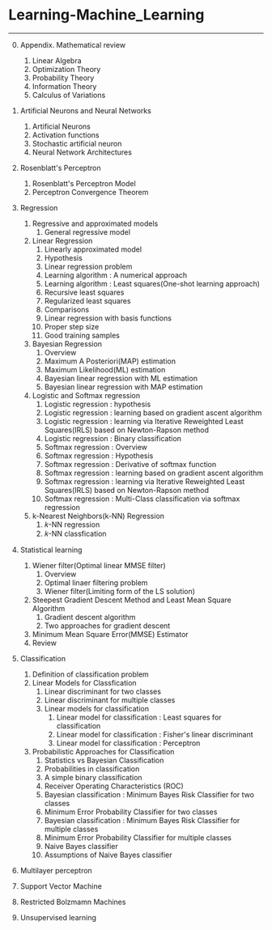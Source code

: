# Learning-Machine_Learning
---
0. Appendix. Mathematical review
    1. Linear Algebra
    2. Optimization Theory
    3. Probability Theory
    4. Information Theory
    5. Calculus of Variations
1. Artificial Neurons and Neural Networks
    1. Artificial Neurons
    2. Activation functions
    3. Stochastic artificial neuron
    4. Neural Network Architectures
2. Rosenblatt's Perceptron
    1. Rosenblatt's Perceptron Model
    2. Perceptron Convergence Theorem
3. Regression
    1. Regressive and approximated models
        1. General regressive model
    2. Linear Regression
        1. Linearly approximated model
        2. Hypothesis
        3. Linear regression problem
        4. Learning algorithm : A numerical approach
        5. Learning algorithm : Least squares(One-shot learning approach)
        6. Recursive least squares
        7. Regularized least squares
        8. Comparisons
        9. Linear regression with basis functions
        10. Proper step size
        11. Good training samples
    3. Bayesian Regression
        1. Overview
        2. Maximum A Posteriori(MAP) estimation
        3. Maximum Likelihood(ML) estimation
        4. Bayesian linear regression with ML estimation
        5. Bayesian linear regression with MAP estimation
    4. Logistic and Softmax regression
        1. Logistic regression : hypothesis
        2. Logistic regression : learning based on gradient ascent algorithm
        3. Logistic regression : learning via Iterative Reweighted Least Squares(IRLS) based on Newton-Rapson method
        4. Logistic regression : Binary classification
        5. Softmax regression : Overview
        6. Softmax regression : Hypothesis
        7. Softmax regression : Derivative of softmax function
        8. Softmax regression : learning based on gradient ascent algorithm
        9. Softmax regression : learning via Iterative Reweighted Least Squares(IRLS) based on Newton-Rapson method
        10. Softmax regression : Multi-Class classification via softmax regression
    5. k-Nearest Neighbors(k-NN) Regression
        1. 𝑘-NN regression
        2.  𝑘-NN classfication
4. Statistical learning
    1. Wiener filter(Optimal linear MMSE filter)
        1. Overview
        2. Optimal linaer filtering problem
        3. Wiener filter(Limiting form of the LS solution)
    2. Steepest Gradient Descent Method and Least Mean Square Algorithm
        1. Gradient descent algorithm
        2. Two approaches for gradient descent
    3. Minimum Mean Square Error(MMSE) Estimator
    4. Review
5. Classification
    1. Definition of classification problem
    2. Linear Models for Classfication
        1. Linear discriminant for two classes
        2. Linear discriminant for multiple classes
        3. Linear models for classification
            1. Linear model for classification : Least squares for classification
            2. Linear model for classification : Fisher's linear discriminant
            3. Linear model for classification : Perceptron
    3. Probabilistic Approaches for Classification
        1. Statistics vs Bayesian Classification
        2. Probabilities in classification
        3. A simple binary classification
        4. Receiver Operating Characteristics (ROC)
        5. Bayesian classification : Minimum Bayes Risk Classifier for two classes
        6. Minimum Error Probability Classifier for two classes
        7. Bayesian classification : Minimum Bayes Risk Classifier for multiple classes
        8. Minimum Error Probability Classifier for multiple classes
        9. Naive Bayes classifier
        10. Assumptions of Naive Bayes classifier
6. Multilayer perceptron

7. Support Vector Machine

8. Restricted Bolzmamn Machines

9. Unsupervised learning

